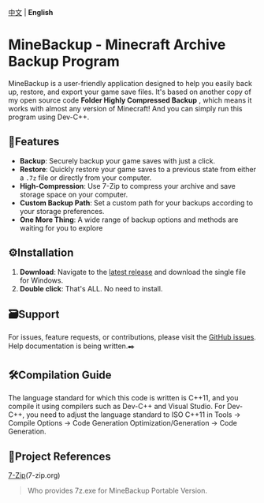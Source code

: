 [中文](README-zn.md) | **English** <!-- lang -->

# MineBackup - Minecraft Archive Backup Program

MineBackup is a user-friendly application designed to help you easily back up, restore, and export your game save files. It's based on another copy of my open source code **Folder Highly Compressed Backup** , which means it works with almost any version of Minecraft! And you can simply run this program using Dev-C++.

## 📸Features

- **Backup**: Securely backup your game saves with just a click.
- **Restore**: Quickly restore your game saves to a previous state from either a `.7z` file or directly from your computer.
- **High-Compression**: Use 7-Zip to compress your archive and save storage space on your computer.
- **Custom Backup Path**: Set a custom path for your backups according to your storage preferences.
- **One More Thing**: A wide range of backup options and methods are waiting for you to explore

## ⚙️Installation

1. **Download**: Navigate to the [latest release](https://github.com/Leafuke/MineBackup/releases) and download the single file for Windows.
2. **Double click**: That's ALL. No need to install.

## 🗃️Support

For issues, feature requests, or contributions, please visit the [GitHub issues](https://github.com/Leafuke/MineBackup/issues).
Help documentation is being written.✒️

## 🛠️Compilation Guide

The language standard for which this code is written is C++11, and you compile it using compilers such as Dev-C++ and Visual Studio.
For Dev-C++, you need to adjust the language standard to ISO C++11 in Tools → Compile Options → Code Generation Optimization/Generation → Code Generation.

## 📄Project References

[7-Zip](https://github.com/ip7z/7zip)(7-zip.org)
> Who provides 7z.exe for MineBackup Portable Version.
